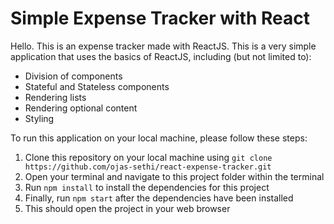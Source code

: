 # Simple Expense Tracker with React
Hello. This is an expense tracker made with ReactJS. This is a very simple application that uses the basics of ReactJS, including (but not limited to):
 - Division of components
 - Stateful and Stateless components
 - Rendering lists
 - Rendering optional content
 - Styling
   
To run this application on your local machine, please follow these steps:
1. Clone this repository on your local machine using `git clone https://github.com/ojas-sethi/react-expense-tracker.git`
2. Open your terminal and navigate to this project folder within the terminal
3. Run `npm install` to install the dependencies for this project
4. Finally, run `npm start` after the dependencies have been installed
5. This should open the project in your web browser
